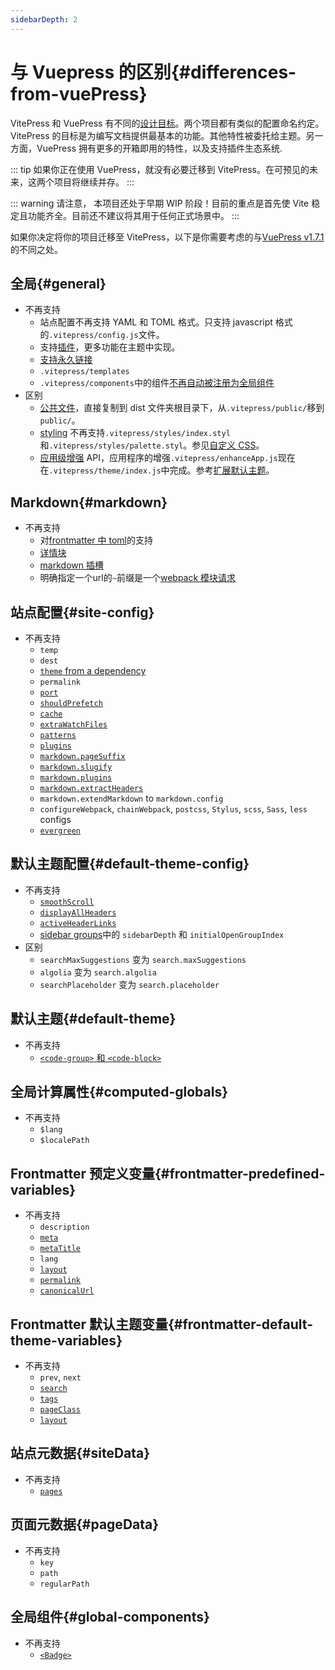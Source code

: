 ```yaml
---
sidebarDepth: 2
---
```

# 与 Vuepress 的区别{#differences-from-vuePress}

VitePress 和 VuePress 有不同的[设计目标](../index.md)。两个项目都有类似的配置命名约定。 VitePress 的目标是为编写文档提供最基本的功能。其他特性被委托给主题。另一方面，VuePress 拥有更多的开箱即用的特性，以及支持插件生态系统.

::: tip
如果你正在使用 VuePress，就没有必要迁移到 VitePress。在可预见的未来，这两个项目将继续并存。
:::

::: warning
请注意， 本项目还处于早期 WIP 阶段！目前的重点是首先使 Vite 稳定且功能齐全。目前还不建议将其用于任何正式场景中。
:::

如果你决定将你的项目迁移至 VitePress，以下是你需要考虑的与[VuePress v1.7.1](https://github.com/vuejs/vuepress/releases/tag/v1.7.1)的不同之处。

## 全局{#general}

- 不再支持
  - 站点配置不再支持 YAML 和 TOML 格式。只支持 javascript 格式的`.vitepress/config.js`文件。
  - 支持[插件](https://vuepress.vuejs.org/plugin/)，更多功能在主题中实现。
  - [支持永久链接](https://vuepress.vuejs.org/guide/permalinks.html)
  - `.vitepress/templates`
  - `.vitepress/components`中的组件[不再自动被注册为全局组件](https://vuepress.vuejs.org/)
- 区别
  - [公共文件](https://vuepress.vuejs.org/guide/assets.html#public-files)，直接复制到 dist 文件夹根目录下，从`.vitepress/public/`移到`public/`。
  - [styling](https://vuepress.vuejs.org/config/#styling) 不再支持`.vitepress/styles/index.styl`和`.vitepress/styles/palette.styl`。参见[自定义 CSS](/guide/theming.html#customizing-css)。
  - [应用级增强](https://vuepress.vuejs.org/guide/basic-config.html#app-level-enhancements) API，应用程序的增强`.vitepress/enhanceApp.js`现在在`.vitepress/theme/index.js`中完成。参考[扩展默认主题](/guide/theming.html#extending-the-default-theme)。

## Markdown{#markdown}

- 不再支持
  - 对[frontmatter 中 toml](https://vuepress.vuejs.org/guide/frontmatter.html#alternative-frontmatter-formats)的支持
  - [详情块](https://vuepress.vuejs.org/guide/markdown.html#custom-containers)
  - [markdown 插槽](https://vuepress.vuejs.org/guide/markdown-slot.html)
  - 明确指定一个url的`~`前缀是一个[webpack 模块请求](https://vuepress.vuejs.org/guide/assets.html#relative-urls)

## 站点配置{#site-config}

- 不再支持
  - `temp`
  - `dest`
  - [`theme` from a dependency](https://vuepress.vuejs.org/theme/using-a-theme.html#using-a-theme-from-a-dependency)
  - `permalink`
  - [`port`](https://vuepress.vuejs.org/config/#port)
  - [`shouldPrefetch`](https://vuepress.vuejs.org/config/#shouldprefetch)
  - [`cache`](https://vuepress.vuejs.org/config/#cache)
  - [`extraWatchFiles`](https://vuepress.vuejs.org/config/#extrawatchfiles)
  - [`patterns`](https://vuepress.vuejs.org/config/#patterns)
  - [`plugins`](https://vuepress.vuejs.org/config/#pluggable)
  - [`markdown.pageSuffix`](https://vuepress.vuejs.org/config/#markdown-pagesuffix)
  - [`markdown.slugify`](https://vuepress.vuejs.org/config/#markdown-slugify)
  - [`markdown.plugins`](https://vuepress.vuejs.org/config/#markdown-plugins)
  - [`markdown.extractHeaders`](https://vuepress.vuejs.org/config/#markdown-extractheaders)
  - `markdown.extendMarkdown` to `markdown.config`
  - `configureWebpack`, `chainWebpack`, `postcss`, `Stylus`, `scss`, `Sass`, `less` configs
  - [`evergreen`](https://vuepress.vuejs.org/config/#evergreen)

## 默认主题配置{#default-theme-config}

- 不再支持
  - [`smoothScroll`](https://vuepress.vuejs.org/theme/default-theme-config.html#smooth-scrolling)
  - [`displayAllHeaders`](https://vuepress.vuejs.org/theme/default-theme-config.html#displaying-header-links-of-all-pages)
  - [`activeHeaderLinks`](https://vuepress.vuejs.org/theme/default-theme-config.html#active-header-links)
  - [sidebar groups](https://vuepress.vuejs.org/theme/default-theme-config.html#sidebar-groups)中的 `sidebarDepth` 和 `initialOpenGroupIndex`  
- 区别
  - `searchMaxSuggestions` 变为 `search.maxSuggestions`
  - `algolia` 变为 `search.algolia`
  - `searchPlaceholder` 变为 `search.placeholder`

## 默认主题{#default-theme}

- 不再支持
  - [`<code-group>` 和 `<code-block>`](https://vuepress.vuejs.org/theme/default-theme-config.html#code-groups-and-code-blocks)

## 全局计算属性{#computed-globals}

- 不再支持
  - `$lang`
  - `$localePath`

## Frontmatter 预定义变量{#frontmatter-predefined-variables}

- 不再支持
  - `description`
  - [`meta`](https://vuepress.vuejs.org/guide/frontmatter.html#meta)
  - [`metaTitle`](https://vuepress.vuejs.org/guide/frontmatter.html#predefined-variables)
  - `lang`
  - [`layout`](https://vuepress.vuejs.org/guide/frontmatter.html#layout)
  - [`permalink`](https://vuepress.vuejs.org/guide/frontmatter.html#predefined-variables)
  - [`canonicalUrl`](https://vuepress.vuejs.org/guide/frontmatter.html#predefined-variables)

## Frontmatter 默认主题变量{#frontmatter-default-theme-variables}

- 不再支持
  - `prev`, `next`
  - [`search`](https://vuepress.vuejs.org/guide/frontmatter.html#search)
  - [`tags`](https://vuepress.vuejs.org/guide/frontmatter.html#tags)
  - [`pageClass`](https://vuepress.vuejs.org/theme/default-theme-config.html#custom-page-class)
  - [`layout`](https://vuepress.vuejs.org/theme/default-theme-config.html#custom-layout-for-specific-pages)

## 站点元数据{#siteData}

- 不再支持
  - [`pages`](https://vuepress.vuejs.org/theme/writing-a-theme.html#site-and-page-metadata)

## 页面元数据{#pageData}

- 不再支持
  - `key`
  - `path`
  - `regularPath`

## 全局组件{#global-components}

- 不再支持
  - [`<Badge>`](https://vuepress.vuejs.org/guide/using-vue.html#badge)
